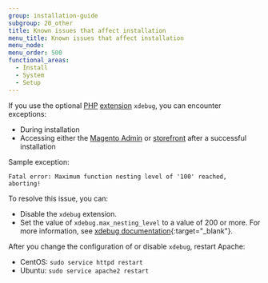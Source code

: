 ```yaml
---
group: installation-guide
subgroup: 20_other
title: Known issues that affect installation
menu_title: Known issues that affect installation
menu_node:
menu_order: 500
functional_areas:
  - Install
  - System
  - Setup
---
```


If you use the optional [PHP](https://glossary.magento.com/php) [extension](https://glossary.magento.com/extension) `xdebug`, you can encounter exceptions:

*   During installation
*   Accessing either the [Magento Admin](https://glossary.magento.com/magento-admin) or [storefront](https://glossary.magento.com/storefront) after a successful installation

Sample exception:

    Fatal error: Maximum function nesting level of '100' reached, aborting!

To resolve this issue, you can:

*   Disable the `xdebug` extension.
*   Set the value of `xdebug.max_nesting_level` to a value of 200 or more. For more information, see [xdebug documentation](http://xdebug.org/docs/basic#max_nesting_level){:target="_blank"}.


After you change the configuration of or disable `xdebug`, restart Apache:

*   CentOS: `sudo service httpd restart`
*   Ubuntu: `sudo service apache2 restart`
